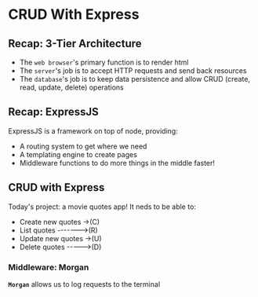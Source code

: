 # CRUD With Express

## Recap: 3-Tier Architecture
* The `web browser`'s primary function is to render html
* The `server`'s job is to accept HTTP requests and send back resources
* The `database`'s job is to keep data persistence and allow CRUD (create, read, update, delete) operations

## Recap: ExpressJS
ExpressJS is a framework on top of node, providing:
* A routing system to get where we need
* A templating engine to create pages
* Middleware functions to do more things in the middle faster!

## CRUD with Express
Today's project: a movie quotes app! It neds to be able to:

* Create new quotes ->(C)
* List quotes ------->(R)
* Update new quotes ->(U)
* Delete quotes ----->(D)

### Middleware: Morgan
**`Morgan`** allows us to log requests to the terminal